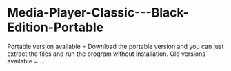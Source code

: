 # Media-Player-Classic---Black-Edition-Portable
Portable version available = Download the portable version and you can just extract the files and run the program without installation. Old versions available = ...

